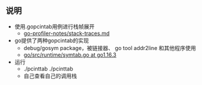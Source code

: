## 说明
* 使用.gopcintab用例进行栈帧展开
    * [go-profiler-notes/stack-traces.md](https://github.com/DataDog/go-profiler-notes/blob/main/stack-traces.md#gopclntab)
* go提供了两种gopcintab的实现
    * debug/gosym package，被链接器、 go tool addr2line 和其他程序使用
    * [go/src/runtime/symtab.go at go1.16.3 ](https://github.com/golang/go/blob/go1.16.3/src/runtime/symtab.go)
* 运行
    * ./pcinttab ./pcinttab
    * 自己查看自己的调用栈

